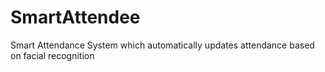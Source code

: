 # SmartAttendee
Smart Attendance System which automatically updates attendance based on facial recognition
